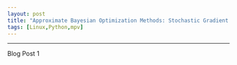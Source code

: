 ```yaml
---
layout: post
title: "Approximate Bayesian Optimization Methods: Stochastic Gradient MCMC, Variational Inference, Variational EM"
tags: [Linux,Python,mpv]
---
```


<ul id="toc"></ul>

---

Blog Post 1
